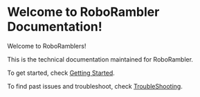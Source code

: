 # Welcome to RoboRambler Documentation!

Welcome to RoboRamblers!

This is the technical documentation maintained for RoboRambler.

To get started, check [Getting Started](getting-started/installation.md).

To find past issues and troubleshoot, check [TroubleShooting](trouble-shooting.md).